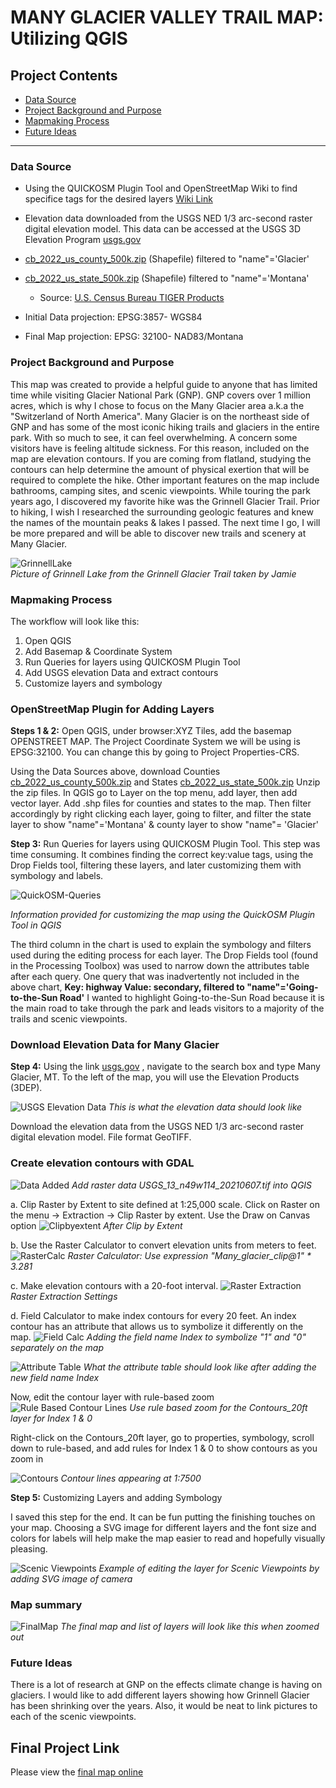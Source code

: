 # MANY GLACIER VALLEY TRAIL MAP: Utilizing QGIS 


## Project Contents

- [Data Source](#Data-Source)
- [Project Background and Purpose](#project-background-and-purpose)
- [Mapmaking Process](#Mapmaking-process)
- [Future Ideas](#Future-Ideas)

***

### Data Source

* Using the QUICKOSM Plugin Tool and OpenStreetMap Wiki to find specifice tags for the desired layers
[Wiki Link](https://wiki.openstreetmap.org/wiki )
* Elevation data downloaded from the USGS NED 1/3 arc-second raster digital elevation model. This data can be accessed at the USGS 3D Elevation Program [usgs.gov](https://apps.nationalmap.gov/downloader/)
* [cb_2022_us_county_500k.zip](https://www2.census.gov/geo/tiger/GENZ2022/shp/cb_2022_us_county_500k.zip) (Shapefile) filtered to "name"='Glacier'
* [cb_2022_us_state_500k.zip](https://www2.census.gov/geo/tiger/GENZ2022/shp/cb_2022_us_state_500k.zip) (Shapefile) filtered to "name"='Montana'
    * Source: [U.S. Census Bureau TIGER Products](https://www.census.gov/geographies/mapping-files/time-series/geo/cartographic-boundary.html) 

* Initial Data projection: EPSG:3857- WGS84
* Final Map projection: EPSG: 32100- NAD83/Montana

### Project Background and Purpose

This map was created to provide a helpful guide to anyone that has limited time while visiting Glacier National Park (GNP). GNP covers over 1 million acres, which is why I chose to focus on the Many Glacier area a.k.a the "Switzerland of North America". Many Glacier is on the northeast side of GNP and has some of the most iconic hiking trails and glaciers in the entire park. With so much to see, it can feel overwhelming. A concern some visitors have is feeling altitude sickness. For this reason, included on the map are elevation contours. If you are coming from flatland, studying the contours can help determine the amount of physical exertion that will be required to complete the hike. Other important features on the map include bathrooms, camping sites, and scenic viewpoints. While touring the park years ago, I discovered my favorite hike was the Grinnell Glacier Trail. Prior to hiking, I wish I researched the surrounding geologic features and knew the names of the mountain peaks & lakes I passed. The next time I go, I will be more prepared and will be able to discover new trails and scenery at Many Glacier.  

![GrinnellLake](Images/Grinnell_1.jpg)   
*Picture of Grinnell Lake from the Grinnell Glacier Trail taken by Jamie*

### Mapmaking Process
The workflow will look like this:
1. Open QGIS
2. Add Basemap & Coordinate System
3. Run Queries for layers using QUICKOSM Plugin Tool
4. Add USGS elevation Data and extract contours
5. Customize layers and symbology
   
### OpenStreetMap Plugin for Adding Layers

**Steps 1 & 2:** Open QGIS, under browser:XYZ Tiles, add the basemap OPENSTREET MAP.
The Project Coordinate System we will be using is EPSG:32100. You can change this by going to Project Properties-CRS.

Using the Data Sources above, download Counties [cb_2022_us_county_500k.zip](https://www2.census.gov/geo/tiger/GENZ2022/shp/cb_2022_us_county_500k.zip) and States [cb_2022_us_state_500k.zip](https://www2.census.gov/geo/tiger/GENZ2022/shp/cb_2022_us_state_500k.zip) 
Unzip the zip files. In QGIS go to Layer on the top menu, add layer, then add vector layer. Add .shp files for counties and states to the map. Then filter accordingly by right clicking each layer, going to filter, and filter the state layer to show "name"='Montana' & county layer to show "name"= 'Glacier'

**Step 3:** Run Queries for layers using QUICKOSM Plugin Tool.
This step was time consuming. It combines finding the correct key:value tags, using the Drop Fields tool, filtering these layers, and later customizing them with symbology and labels. 

![QuickOSM-Queries](Images/QUICKOSM_chart.png)

*Information provided for customizing the map using the QuickOSM Plugin Tool in QGIS*

The third column in the chart is used to explain the symbology and filters used during the editing process for each layer. The Drop Fields tool (found in the Processing Toolbox) was used to narrow down the attributes table after each query. One query that was inadvertently not included in the above chart, **Key: highway Value: secondary, filtered to "name"='Going-to-the-Sun Road'** I wanted to highlight Going-to-the-Sun Road because it is the main road to take through the park and leads visitors to a majority of the trails and scenic viewpoints.  

### Download Elevation Data for Many Glacier
**Step 4:** Using the link [usgs.gov](https://apps.nationalmap.gov/downloader/) , navigate to the search box and type Many Glacier, MT.
To the left of the map, you will use the Elevation Products (3DEP).

![USGS Elevation Data](Images/USGS_elevation_data1.png)
*This is what the elevation data should look like*

Download the elevation data from the USGS NED 1/3 arc-second raster digital elevation model. File format GeoTIFF.

### Create elevation contours with GDAL

![Data Added](Images/data_added.png)
*Add raster data USGS_13_n49w114_20210607.tif into QGIS*

   a.	Clip Raster by Extent to site defined at 1:25,000 scale. Click on Raster on the menu -> Extraction -> Clip Raster by extent. Use    the Draw on Canvas option
   ![Clipbyextent](Images/after_clip_by_extent.png)
  	*After Clip by Extent*
  	
   b.	Use the Raster Calculator to convert elevation units from meters to feet.
     ![RasterCalc](Images/raster_calc.png)
   *Raster Calculator: Use expression "Many_glacier_clip@1" * 3.281*
  	
   c.	Make elevation contours with a 20-foot interval.
   ![Raster Extraction](Images/extracting_contours.png)
   *Raster Extraction Settings*

   d.	Field Calculator to make index contours for every 20 feet. An index contour has an attribute that allows us to symbolize it             differently on the map.
   ![Field Calc](Images/field_calc.png)
*Adding the field name Index to symbolize "1" and "0" separately on the map*

![Attribute Table](Images/after_field_calc.png)
*What the attribute table should look like after adding the new field name Index*

Now, edit the contour layer with rule-based zoom
![Rule Based Contour Lines](Images/rule-based-contours.png)
*Use rule based zoom for the Contours_20ft layer for Index 1 & 0* 

Right-click on the Contours_20ft layer, go to properties, symbology, scroll down to rule-based, and add rules for Index 1 & 0 to show contours as you zoom in

![Contours](Images/contours_zoomedin.png)
*Contour lines appearing at 1:7500*

**Step 5:** Customizing Layers and adding Symbology

I saved this step for the end. It can be fun putting the finishing touches on your map. Choosing a SVG image for different layers and the font size and colors for labels will help make the map easier to read and hopefully visually pleasing. 

![Scenic Viewpoints](Images/symbology_viewpts.png)
*Example of editing the layer for Scenic Viewpoints by adding SVG image of camera*

### Map summary
![FinalMap](Images/FinalMap.png)
*The final map and list of layers will look like this when zoomed out*

### Future Ideas
There is a lot of research at GNP on the effects climate change is having on glaciers. I would like to add different layers showing how Grinnell Glacier has been shrinking over the years. Also, it would be neat to link pictures to each of the scenic viewpoints.

## Final Project Link

Please view the [final map online](index.html)


[def]: #https://wiki.openstreetmap.org/wiki
